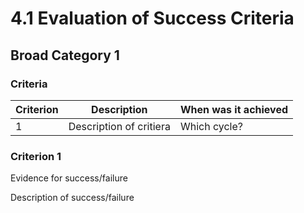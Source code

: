 # 4.1 Evaluation of Success Criteria

## Broad Category 1

### Criteria

| Criterion | Description             | When was it achieved |
| --------- | ----------------------- | -------------------- |
| 1         | Description of critiera | Which cycle?         |

###

###

###

###

###

###

###

###

### Criterion 1

Evidence for success/failure

Description of success/failure
